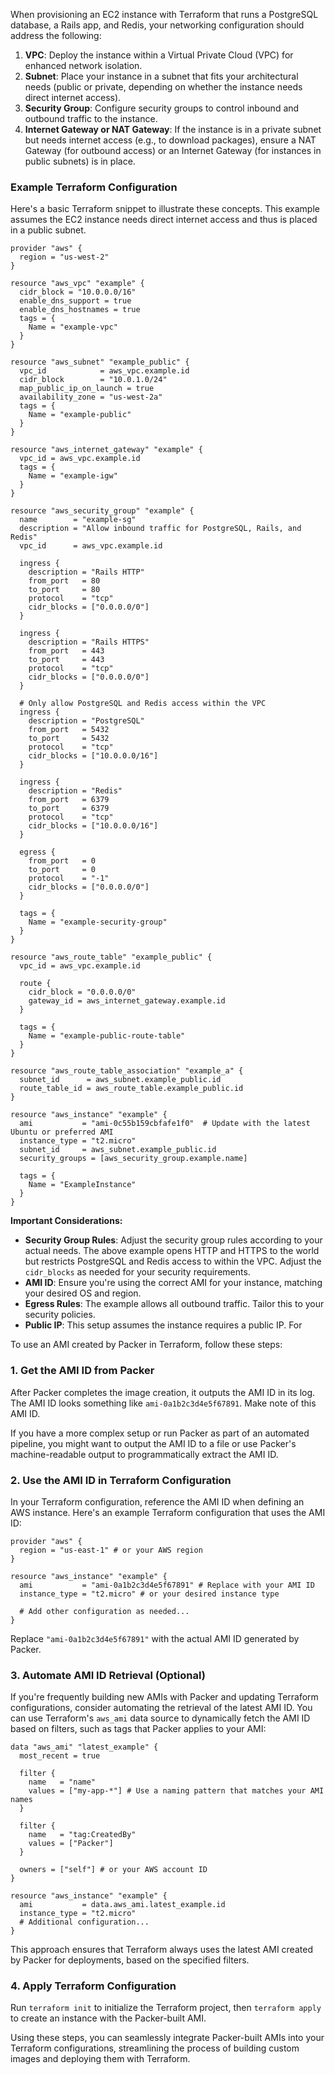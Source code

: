 When provisioning an EC2 instance with Terraform that runs a PostgreSQL database, a Rails app, and Redis, your networking configuration should address the following:

1. **VPC**: Deploy the instance within a Virtual Private Cloud (VPC) for enhanced network isolation.
2. **Subnet**: Place your instance in a subnet that fits your architectural needs (public or private, depending on whether the instance needs direct internet access).
3. **Security Group**: Configure security groups to control inbound and outbound traffic to the instance.
4. **Internet Gateway or NAT Gateway**: If the instance is in a private subnet but needs internet access (e.g., to download packages), ensure a NAT Gateway (for outbound access) or an Internet Gateway (for instances in public subnets) is in place.

### Example Terraform Configuration

Here's a basic Terraform snippet to illustrate these concepts. This example assumes the EC2 instance needs direct internet access and thus is placed in a public subnet.

```hcl
provider "aws" {
  region = "us-west-2"
}

resource "aws_vpc" "example" {
  cidr_block = "10.0.0.0/16"
  enable_dns_support = true
  enable_dns_hostnames = true
  tags = {
    Name = "example-vpc"
  }
}

resource "aws_subnet" "example_public" {
  vpc_id            = aws_vpc.example.id
  cidr_block        = "10.0.1.0/24"
  map_public_ip_on_launch = true
  availability_zone = "us-west-2a"
  tags = {
    Name = "example-public"
  }
}

resource "aws_internet_gateway" "example" {
  vpc_id = aws_vpc.example.id
  tags = {
    Name = "example-igw"
  }
}

resource "aws_security_group" "example" {
  name        = "example-sg"
  description = "Allow inbound traffic for PostgreSQL, Rails, and Redis"
  vpc_id      = aws_vpc.example.id

  ingress {
    description = "Rails HTTP"
    from_port   = 80
    to_port     = 80
    protocol    = "tcp"
    cidr_blocks = ["0.0.0.0/0"]
  }

  ingress {
    description = "Rails HTTPS"
    from_port   = 443
    to_port     = 443
    protocol    = "tcp"
    cidr_blocks = ["0.0.0.0/0"]
  }

  # Only allow PostgreSQL and Redis access within the VPC
  ingress {
    description = "PostgreSQL"
    from_port   = 5432
    to_port     = 5432
    protocol    = "tcp"
    cidr_blocks = ["10.0.0.0/16"]
  }

  ingress {
    description = "Redis"
    from_port   = 6379
    to_port     = 6379
    protocol    = "tcp"
    cidr_blocks = ["10.0.0.0/16"]
  }

  egress {
    from_port   = 0
    to_port     = 0
    protocol    = "-1"
    cidr_blocks = ["0.0.0.0/0"]
  }

  tags = {
    Name = "example-security-group"
  }
}

resource "aws_route_table" "example_public" {
  vpc_id = aws_vpc.example.id

  route {
    cidr_block = "0.0.0.0/0"
    gateway_id = aws_internet_gateway.example.id
  }

  tags = {
    Name = "example-public-route-table"
  }
}

resource "aws_route_table_association" "example_a" {
  subnet_id      = aws_subnet.example_public.id
  route_table_id = aws_route_table.example_public.id
}

resource "aws_instance" "example" {
  ami           = "ami-0c55b159cbfafe1f0"  # Update with the latest Ubuntu or preferred AMI
  instance_type = "t2.micro"
  subnet_id     = aws_subnet.example_public.id
  security_groups = [aws_security_group.example.name]

  tags = {
    Name = "ExampleInstance"
  }
}
```

**Important Considerations:**

- **Security Group Rules**: Adjust the security group rules according to your actual needs. The above example opens HTTP and HTTPS to the world but restricts PostgreSQL and Redis access to within the VPC. Adjust the `cidr_blocks` as needed for your security requirements.
- **AMI ID**: Ensure you're using the correct AMI for your instance, matching your desired OS and region.
- **Egress Rules**: The example allows all outbound traffic. Tailor this to your security policies.
- **Public IP**: This setup assumes the instance requires a public IP. For

To use an AMI created by Packer in Terraform, follow these steps:

### 1. **Get the AMI ID from Packer**

After Packer completes the image creation, it outputs the AMI ID in its log. The AMI ID looks something like `ami-0a1b2c3d4e5f67891`. Make note of this AMI ID.

If you have a more complex setup or run Packer as part of an automated pipeline, you might want to output the AMI ID to a file or use Packer's machine-readable output to programmatically extract the AMI ID.

### 2. **Use the AMI ID in Terraform Configuration**

In your Terraform configuration, reference the AMI ID when defining an AWS instance. Here's an example Terraform configuration that uses the AMI ID:

```hcl
provider "aws" {
  region = "us-east-1" # or your AWS region
}

resource "aws_instance" "example" {
  ami           = "ami-0a1b2c3d4e5f67891" # Replace with your AMI ID
  instance_type = "t2.micro" # or your desired instance type

  # Add other configuration as needed...
}
```

Replace `"ami-0a1b2c3d4e5f67891"` with the actual AMI ID generated by Packer.

### 3. **Automate AMI ID Retrieval (Optional)**

If you're frequently building new AMIs with Packer and updating Terraform configurations, consider automating the retrieval of the latest AMI ID. You can use Terraform's `aws_ami` data source to dynamically fetch the AMI ID based on filters, such as tags that Packer applies to your AMI:

```hcl
data "aws_ami" "latest_example" {
  most_recent = true

  filter {
    name   = "name"
    values = ["my-app-*"] # Use a naming pattern that matches your AMI names
  }

  filter {
    name   = "tag:CreatedBy"
    values = ["Packer"]
  }

  owners = ["self"] # or your AWS account ID
}

resource "aws_instance" "example" {
  ami           = data.aws_ami.latest_example.id
  instance_type = "t2.micro"
  # Additional configuration...
}
```

This approach ensures that Terraform always uses the latest AMI created by Packer for deployments, based on the specified filters.

### 4. **Apply Terraform Configuration**

Run `terraform init` to initialize the Terraform project, then `terraform apply` to create an instance with the Packer-built AMI.

Using these steps, you can seamlessly integrate Packer-built AMIs into your Terraform configurations, streamlining the process of building custom images and deploying them with Terraform.
